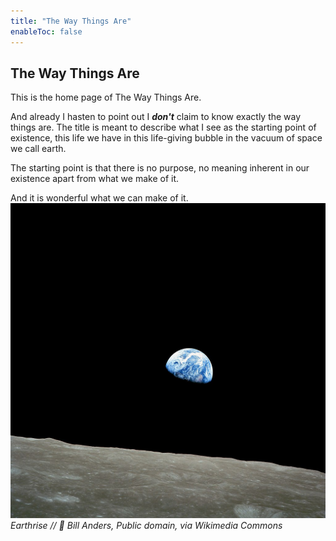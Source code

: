 ```yaml
---
title: "The Way Things Are"
enableToc: false
---
```

## The Way Things Are

This is the home page of The Way Things Are.

And already I hasten to point out I ***don't*** claim to know exactly the way things are. The title is meant to describe what I see as the starting point of existence, this life we have in this life-giving bubble in the vacuum of space we call earth.

The starting point is that there is no purpose, no meaning inherent in our existence apart from what we make of it.

And it is wonderful what we can make of it.
 ![](notes/images/NASA-Apollo8-Dec24-Earthrise.jpg)
 *Earthrise // 📸 Bill Anders, Public domain, via Wikimedia Commons*



